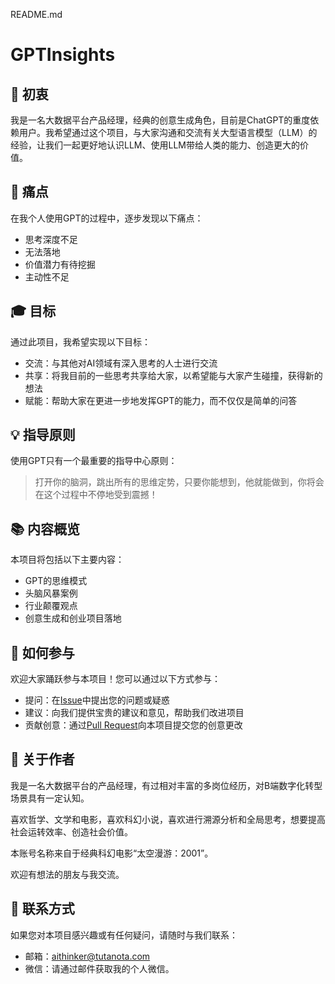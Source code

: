 README.md

# GPTInsights

## 🎯 初衷

我是一名大数据平台产品经理，经典的创意生成角色，目前是ChatGPT的重度依赖用户。我希望通过这个项目，与大家沟通和交流有关大型语言模型（LLM）的经验，让我们一起更好地认识LLM、使用LLM带给人类的能力、创造更大的价值。

## 🚩 痛点

在我个人使用GPT的过程中，逐步发现以下痛点：

- 思考深度不足
- 无法落地
- 价值潜力有待挖掘
- 主动性不足

## 🎓 目标

通过此项目，我希望实现以下目标：

- 交流：与其他对AI领域有深入思考的人士进行交流
- 共享：将我目前的一些思考共享给大家，以希望能与大家产生碰撞，获得新的想法
- 赋能：帮助大家在更进一步地发挥GPT的能力，而不仅仅是简单的问答

## 💡 指导原则

使用GPT只有一个最重要的指导中心原则：

> 打开你的脑洞，跳出所有的思维定势，只要你能想到，他就能做到，你将会在这个过程中不停地受到震撼！

## 📚 内容概览

本项目将包括以下主要内容：

- GPT的思维模式
- 头脑风暴案例
- 行业颠覆观点
- 创意生成和创业项目落地

## 🤝 如何参与

欢迎大家踊跃参与本项目！您可以通过以下方式参与：

- 提问：在[Issue](https://github.com/your_username/chatgpt-best-practices/issues)中提出您的问题或疑惑
- 建议：向我们提供宝贵的建议和意见，帮助我们改进项目
- 贡献创意：通过[Pull Request](https://github.com/your_username/chatgpt-best-practices/pulls)向本项目提交您的创意更改

## 👤 关于作者

我是一名大数据平台的产品经理，有过相对丰富的多岗位经历，对B端数字化转型场景具有一定认知。

喜欢哲学、文学和电影，喜欢科幻小说，喜欢进行溯源分析和全局思考，想要提高社会运转效率、创造社会价值。

本账号名称来自于经典科幻电影“太空漫游：2001”。

欢迎有想法的朋友与我交流。

## 📧 联系方式

如果您对本项目感兴趣或有任何疑问，请随时与我们联系：

- 邮箱：aithinker@tutanota.com
- 微信：请通过邮件获取我的个人微信。
